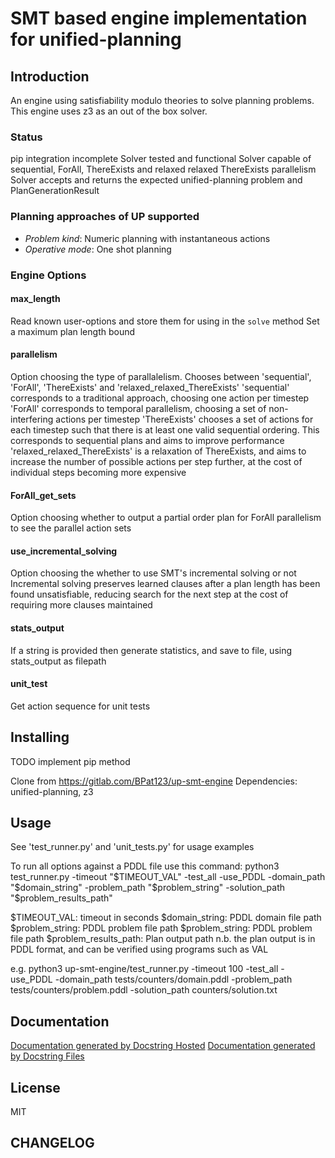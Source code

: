 # SMT based engine implementation for unified-planning

## Introduction
An engine using satisfiability modulo theories to solve planning problems. This engine uses z3 as an out of the box solver.

### Status
pip integration incomplete
Solver tested and functional
    Solver capable of sequential, ForAll, ThereExists and relaxed relaxed ThereExists parallelism
Solver accepts and returns the expected unified-planning problem and PlanGenerationResult

### Planning approaches of UP supported
- *Problem kind*: Numeric planning with instantaneous actions
- *Operative mode*: One shot planning


### Engine Options
#### max_length
Read known user-options and store them for using in the `solve` method
Set a maximum plan length bound
#### parallelism
Option choosing the type of parallalelism. Chooses between 'sequential', 'ForAll', 'ThereExists' and 'relaxed_relaxed_ThereExists'
'sequential' corresponds to a traditional approach, choosing one action per timestep
'ForAll' corresponds to temporal parallelism, choosing a set of non-interfering actions per timestep
'ThereExists' chooses a set of actions for each timestep such that there is at least one valid sequential ordering. This corresponds to sequential plans and aims to improve performance
'relaxed_relaxed_ThereExists' is a relaxation of ThereExists, and aims to increase the number of possible actions per step further, at the cost of individual steps becoming more expensive
#### ForAll_get_sets
Option choosing whether to output a partial order plan for ForAll parallelism to see the parallel action sets
#### use_incremental_solving
Option choosing the whether to use SMT's incremental solving or not
Incremental solving preserves learned clauses after a plan length has been found unsatisfiable, reducing search for the next step at the cost of requiring more clauses maintained
#### stats_output
If a string is provided then generate statistics, and save to file, using stats_output as filepath
#### unit_test
Get action sequence for unit tests


## Installing
TODO implement pip method

Clone from https://gitlab.com/BPat123/up-smt-engine
Dependencies: unified-planning, z3

## Usage
See 'test_runner.py' and 'unit_tests.py' for usage examples

To run all options against a PDDL file use this command:
python3 test_runner.py -timeout "$TIMEOUT_VAL" -test_all -use_PDDL -domain_path "$domain_string" -problem_path "$problem_string" -solution_path "$problem_results_path"

$TIMEOUT_VAL: timeout in seconds
$domain_string: PDDL domain file path
$problem_string: PDDL problem file path
$problem_string: PDDL problem file path
$problem_results_path: Plan output path
n.b. the plan output is in PDDL format, and can be verified using programs such as VAL

e.g.
python3 up-smt-engine/test_runner.py -timeout 100 -test_all -use_PDDL -domain_path tests/counters/domain.pddl -problem_path tests/counters/problem.pddl -solution_path counters/solution.txt

## Documentation

[Documentation generated by Docstring Hosted](https://bpat123.gitlab.io/up-smt-engine/)
[Documentation generated by Docstring Files](./docs/_build/html/index.html)

## License

MIT

## CHANGELOG
